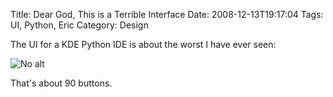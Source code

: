 Title: Dear God, This is a Terrible Interface
Date: 2008-12-13T19:17:04
Tags: UI, Python, Eric
Category: Design

The UI for a KDE Python IDE is about the worst I have ever seen:

![No alt]({filename}/images/clutter.png)

That's about 90 buttons.
